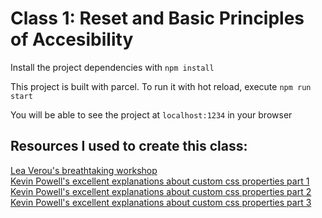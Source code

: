 # Class 1: Reset and Basic Principles of Accesibility

Install the project dependencies with
`npm install`

This project is built with parcel. To run it with hot reload, execute `npm run start`

You will be able to see the project at `localhost:1234` in your browser

## Resources I used to create this class:

[Lea Verou's breathtaking workshop](https://smashingconf.com/online-workshops/workshops/dynamic-css-lea-verou)  
[Kevin Powell's excellent explanations about custom css properties part 1](https://www.youtube.com/watch?v=pKWSXyilG9k)
[Kevin Powell's excellent explanations about custom css properties part 2](https://www.youtube.com/watch?v=5QIiWIoCmsc)
[Kevin Powell's excellent explanations about custom css properties part 3](https://www.youtube.com/watch?v=3Y03OSNw6zo)  